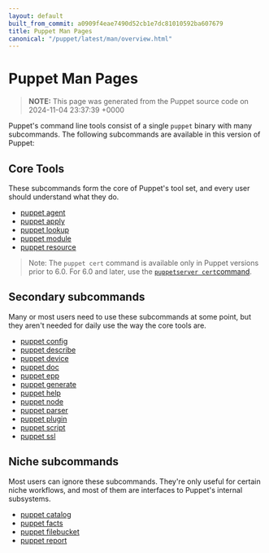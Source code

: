 ```yaml
---
layout: default
built_from_commit: a0909f4eae7490d52cb1e7dc81010592ba607679
title: Puppet Man Pages
canonical: "/puppet/latest/man/overview.html"
---
```


# Puppet Man Pages

> **NOTE:** This page was generated from the Puppet source code on 2024-11-04 23:37:39 +0000



Puppet's command line tools consist of a single `puppet` binary with many subcommands. The following subcommands are available in this version of Puppet:

Core Tools
-----

These subcommands form the core of Puppet's tool set, and every user should understand what they do.

- [puppet agent](agent.md)
- [puppet apply](apply.md)
- [puppet lookup](lookup.md)
- [puppet module](module.md)
- [puppet resource](resource.md)


> Note: The `puppet cert` command is available only in Puppet versions prior to 6.0. For 6.0 and later, use the [`puppetserver cert`command](https://puppet.com/docs/puppet/6/puppet_server_ca_cli.html).

Secondary subcommands
-----

Many or most users need to use these subcommands at some point, but they aren't needed for daily use the way the core tools are.

- [puppet config](config.md)
- [puppet describe](describe.md)
- [puppet device](device.md)
- [puppet doc](doc.md)
- [puppet epp](epp.md)
- [puppet generate](generate.md)
- [puppet help](help.md)
- [puppet node](node.md)
- [puppet parser](parser.md)
- [puppet plugin](plugin.md)
- [puppet script](script.md)
- [puppet ssl](ssl.md)


Niche subcommands
-----

Most users can ignore these subcommands. They're only useful for certain niche workflows, and most of them are interfaces to Puppet's internal subsystems.

- [puppet catalog](catalog.md)
- [puppet facts](facts.md)
- [puppet filebucket](filebucket.md)
- [puppet report](report.md)


